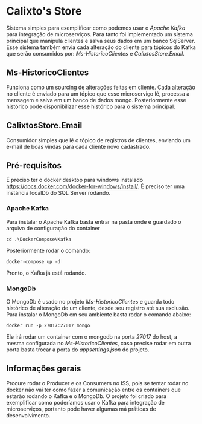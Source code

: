 # Calixto's Store
Sistema simples para exemplificar como podemos usar o _Apache Kafka_ para integração de microserviços.
Para tanto foi implementado um sistema principal que manipula clientes e salva seus dados em um banco SqlServer. Esse sistema também envia cada alteração do cliente para tópicos do Kafka que serão consumidos por: _Ms-HistoricoClientes_ e _CalixtosStore.Email_.

##  Ms-HistoricoClientes
Funciona como um sourcing de alterações feitas em cliente. Cada alteração no cliente é enviado para um tópico que esse microserviço lê, processa a mensagem e salva em um banco de dados mongo. Posteriormente esse histórico pode disponibilizar esse histórico para o sistema principal.

## CalixtosStore.Email
Consumidor simples que lê o tópico de registros de clientes, enviando um e-mail de boas vindas para cada cliente novo cadastrado.

## Pré-requisitos
É preciso ter o docker desktop para windows instalado https://docs.docker.com/docker-for-windows/install/.
É preciso ter uma instância localDb do SQL Server rodando.

### Apache Kafka
Para instalar o Apache Kafka basta entrar na pasta onde é guardado o arquivo de configuração do container

`cd .\DockerCompose\Kafka`

Posteriormente rodar o comando:

`docker-compose up -d` 

Pronto, o Kafka já está rodando.

### MongoDb
O MongoDb é usado no projeto _Ms-HistoricoClientes_ e guarda todo histórico de alteração de um cliente, desde seu registro até sua exclusão.
Para instalar o MongoDb em seu ambiente basta rodar o comando abaixo:

`docker run -p 27017:27017 mongo`

Ele irá rodar um container com o mongodb na porta _27017_ do host, a mesma configurada no _Ms-HistoricoClientes_, caso precise rodar em outra porta basta trocar a porta do _appsettings.json_ do projeto.

## Informações gerais
Procure rodar o Producer e os Consumers no ISS, pois se tentar rodar no docker não vai ter como fazer a comunicação entre os containers que estarão rodando o Kafka e o MongoDb.
O projeto foi criado para exemplificar como poderíamos usar o Kafka para integração de microserviços, portanto pode haver algumas má práticas de desenvolvimento.
